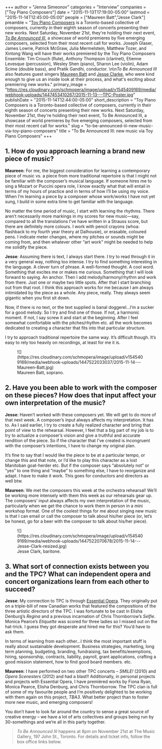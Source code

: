 +++
author = "Jenna Simeonov"
categories = "Interview"
companies = ["Toy Piano Composers"]
date = "2015-11-13T17:19:00-05:00"
lastmod = "2015-11-14T12:45:00-05:00"
people = ["Maureen Batt","Jesse Clark"]
preamble = "[Toy Piano Composers](/scene/companies/toy-piano-composers/) is a Toronto-based collective of composers, currently in their eighth season of concerts presenting their new works. Next Saturday, November 21st, they're holding their next event, [*To Be Announced III*](https://www.facebook.com/events/1626884627575817/), a showcase of world premieres by five emerging composers, selected from their most recent call for works. Joseph Glaser, James Lowrie, Patrick McGraw, Julia Mermelstein, Matthew Tozer, and Xintong Wang will have their works premiered by the Toy Piano Composers Ensemble: Tim Crouch (flute), Anthony Thompson (clarinet), Etienne Levesque (percussion), Wesley Shen (piano), Sharon Lee (violin), Adam Scime (double bass), and Pratik Gandhi, conductor. \n\n*To Be Announced III* also features guest singers [Maureen Batt](/scene/people/maureen-batt/) and [Jesse Clarke](/scene/people/jesse-clark/), who were kind enough to give us an inside look at their process, and what's exciting about premiering new works."
primary_image = "https://res.cloudinary.com/schmopera/image/upload/v1545409169/media/webhook-uploads/1447453410267/2015-11-13---TPC-Poster.jpg"
publishDate = "2015-11-14T12:44:00-05:00"
short_description = "Toy Piano Composers is a Toronto-based collective of composers, currently in their eighth season of concerts presenting their new works. Next Saturday, November 21st, they&#039;re holding their next event, To Be Announced III, a showcase of world premieres by five emerging composers, selected from their most recent call for works."
slug = "to-be-announced-iii-new-music-via-toy-piano-composers"
title = "To Be Announced III: new music via Toy Piano Composers"
+++

## 1. How do you approach learning a brand new piece of music? 

**Maureen**: For me, the biggest consideration for learning a contemporary piece of music vs. a piece from more traditional repertoire is that I might not be familiar with the composer’s musical language. If someone hires me to sing a Mozart or Puccini opera role, I know exactly what that will entail in terms of my hours of practice and in terms of how I’ll be using my voice. When I’m learning a piece by a composer whose work/works I have not yet sung, I build in some extra time to get familiar with the language. 

No matter the time period of music, I start with learning the rhythms. There aren’t necessarily more markings in my scores for new music—say, compared to all the translations I’ve have written in a Strauss score, but there are definitely more colours. I work with pencil crayons (whoa: flashback to my fourth year theory at Dalhousie), or erasable, coloured pens. I indicate meter changes, where my pitches or sounds might be coming from, and then whatever other “art work” might be needed to help me solidify the piece.

**Jesse**: Assuming there is text, I always start there. I try to read through it in a very general way, nothing too intense. I try to find something interesting in the language. A clever turn of phrase. A well-formed thought. A cool word. Something that excites me or makes me curious. Something that I will look forward to saying. An anchor. Then I add melody/harmony/rhythm and work from there. Just one or maybe two little spots. After that I start branching out from that root. I think this approach works for me because I am always intimidated by the piece as a whole. Any piece, really. They always seem gigantic when you first sit down. 

Now, if there is no text, or the text supplied is banal doggerel…I’m a sucker for a good melody. So I try and find one of those. If not, a harmonic moment. If not, I say screw it and start at the beginning. After I feel somewhat comfortable with the pitches/rhythm etc. all the work becomes dedicated to creating a character that fits into that particular structure. 

I try to approach traditional repertoire the same way. It’s difficult though. It’s easy to rely too heavily on recordings, at least for me it is.

<figure data-type="image">
![](https://res.cloudinary.com/schmopera/image/upload/v1545409169/media/webhook-uploads/1447522033037/2015-11-14---Maureen-Batt.jpg)
<figcaption>Maureen Batt, soprano.</figcaption>
</figure>

## 2. Have you been able to work with the composer on these pieces? How does that input affect your own interpretation of the music?

**Jesse**: Haven’t worked with these composers yet. We will get to do more of that next week. A composer’s input always affects my interpretation. It has to. As I said earlier, I try to create a fully realized character and bring that point of view to the rehearsal. However, I feel that a big part of my job is to try to actualize a composer’s vision and give a truthful and accurate rendition of the piece. So if the character that I’ve created is incongruent with the composer’s intentions, I have to change my original plan. 

It’s fine to say that I would like the piece to be at a particular tempo, or change this and that note, or I’d like to play this character as a lost Manitoban goat-herder etc. But if the composer says “absolutely not” or “yes” to one thing and “maybe” to something else, I have to reorganize and adapt. I have to make it work. This goes for conductors and directors as well btw.

**Maureen**: We met the composers this week at the orchestra rehearsal! We’ll be working more intensely with them this week as our rehearsals gear up. The composers’ input always affects my own interpretation of the music, particularly when we get the chance to work them in person in a mini workshop format. One of the coolest things for me about singing new music is that I can email or call the composer to talk about his/her piece (or, let’s be honest, go for a beer with the composer to talk about his/her piece).

<figure data-type="image">
![](https://res.cloudinary.com/schmopera/image/upload/v1545409169/media/webhook-uploads/1447522070678/2015-11-14---Jesse-Clark-resized.jpg)
<figcaption>Jesse Clark, baritone.</figcaption>
</figure>

## 3. What sort of connection exists between you and the TPC?  What can independent opera and concert organizations learn from each other to succeed?

**Jesse**: My connection to TPC is through [Essential Opera](/scene/companies/essential-opera/). They originally put on a triple-bill of new Canadian works that featured the compositions of the three artistic directors of the TPC. I was fortunate to be cast in Elisha Denburg’s *Regina* and a previous incarnation of Chris Thornborrow’s *Selfie*. Monica Pearce’s *Etiquette* was scored for three ladies so I missed out on the hat-trick. I guess they got desperate and hired me for this? You’d have to ask them.

In terms of learning from each other...I think the most important stuff is really about sustainable development. Business strategies, marketing, long term planning, budgeting, branding, fundraising, tax benefits/exemptions, hiring, sponsorship, contracts, liability, payroll, grant applications, crafting a good mission statement, how to find good board members. etc.

**Maureen**: I have performed on two other TPC concerts – *SMILE!* (2010) and *Opera Scenesters* (2012) and had a blast!! Additionally, in personal projects and projects with Essential Opera, I have premièred works by Fiona Ryan, Monica Pearce, Elisha Denburg, and Chris Thornborrow. The TPC clan is full of some of my favourite people and I’m positively delighted to be working with them again on this project, *TBA3*. What better project than to foster more new music, and emerging composers!

You don’t have to look far around the country to sense a great source of creative energy – we have a lot of arts collectives and groups being run by 30-somethings and we’re all in this party together.

>*To Be Announced III* happens at 8pm on November 21st at The Music Gallery, 197 John St., Toronto. For details and ticket info, follow the box office links below.
